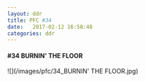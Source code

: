 ```yaml
---
layout: ddr
title: PFC #34
date:   2017-02-12 16:58:48
categories: ddr
---
```

#### **#34** BURNIN' THE FLOOR
![](/images/pfc/34_BURNIN' THE FLOOR.jpg)
